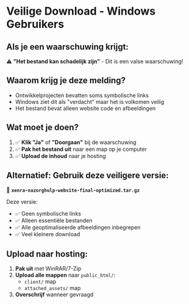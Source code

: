 # Veilige Download - Windows Gebruikers

## Als je een waarschuwing krijgt:
⚠️ **"Het bestand kan schadelijk zijn"** - Dit is een valse waarschuwing!

## Waarom krijg je deze melding?
- Ontwikkelprojecten bevatten soms symbolische links
- Windows ziet dit als "verdacht" maar het is volkomen veilig
- Het bestand bevat alleen website code en afbeeldingen

## Wat moet je doen?
1. ✅ **Klik "Ja"** of **"Doorgaan"** bij de waarschuwing
2. ✅ **Pak het bestand uit** naar een map op je computer
3. ✅ **Upload de inhoud** naar je hosting

## Alternatief: Gebruik deze veiligere versie:
📁 **`xenra-nazorghulp-website-final-optimized.tar.gz`**

Deze versie:
- ✅ Geen symbolische links
- ✅ Alleen essentiële bestanden
- ✅ Alle geoptimaliseerde afbeeldingen inbegrepen
- ✅ Veel kleinere download

## Upload naar hosting:
1. **Pak uit** met WinRAR/7-Zip
2. **Upload alle mappen** naar `public_html/`:
   - `client/` map
   - `attached_assets/` map
3. **Overschrijf** wanneer gevraagd